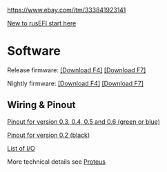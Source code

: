 https://www.ebay.com/itm/333841923141

[New to rusEFI start here](Home)

# Software

Release firmware: [[Download F4]](https://github.com/rusefi/rusefi/releases/latest/download/rusefi_bundle_proteus_f4.zip) [[Download F7]](https://github.com/rusefi/rusefi/releases/latest/download/rusefi_bundle_proteus_f7.zip)

Nightly firmware: [[Download F4]](https://rusefi.com/build_server/rusefi_bundle_proteus_f4.zip) [[Download F7]](https://rusefi.com/build_server/rusefi_bundle_proteus_f7.zip)

## Wiring & Pinout

[Pinout for version 0.3, 0.4, 0.5 and 0.6 (green or blue)](Hardware-Proteus-Wiring-v03)

[Pinout for version 0.2 (black)](Hardware-Proteus-Wiring-v02)

[List of I/O](https://github.com/mck1117/proteus#proteus)


More technical details see [Proteus](Proteus)
